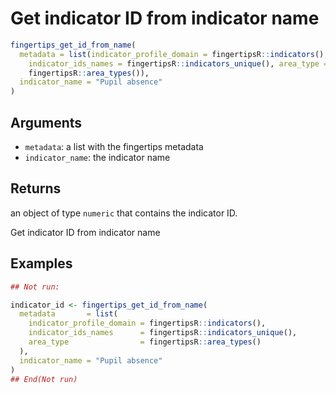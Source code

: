 # Get indicator ID from indicator name

```r
fingertips_get_id_from_name(
  metadata = list(indicator_profile_domain = fingertipsR::indicators(),
    indicator_ids_names = fingertipsR::indicators_unique(), area_type =
    fingertipsR::area_types()),
  indicator_name = "Pupil absence"
)
```

## Arguments

- `metadata`: a list with the fingertips metadata
- `indicator_name`: the indicator name

## Returns

an object of type `numeric` that contains the indicator ID.

Get indicator ID from indicator name

## Examples

```r
## Not run:

indicator_id <- fingertips_get_id_from_name(
  metadata       = list(
    indicator_profile_domain = fingertipsR::indicators(),
    indicator_ids_names      = fingertipsR::indicators_unique(),
    area_type                = fingertipsR::area_types()
  ),
  indicator_name = "Pupil absence"
)
## End(Not run)
```
